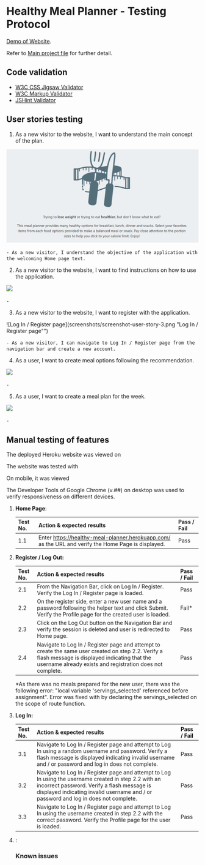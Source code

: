 # Healthy Meal Planner - Testing Protocol

[Demo of Website](https://healthy-meal-planner.herokuapp.com/).

Refer to [Main project file](README.md) for further detail.

## Code validation

- [W3C CSS Jigsaw Validator](https://jigsaw.w3.org/css-validator/)
- [W3C Markup Validator](https://validator.w3.org/#validate_by_input)
- [JSHint Validator](https://jshint.com/)

<!--All HTML, CSS and JS files were validated with direct input and returned no errors at the time of this entry.-->

## User stories testing

1.	As a new visitor to the website, I want to understand the main concept of the plan.

![Home Page Text](screenshots/screenshot-user-story-1.png "Home Page Text")

    - As a new visitor, I understand the objective of the application with the welcoming Home page text.

2.	As a new visitor to the website, I want to find instructions on how to use the application.

![](# "")

    - 

3.	As a new visitor to the website, I want to register with the application.

![Log In / Register page](screenshots/screenshot-user-story-3.png "Log In / Register page"")

    - As a new visitor, I can navigate to Log In / Register page from the navigation bar and create a new account.

4.	As a user, I want to create meal options following the recommendation.

![](# "")

    - 

5.	As a user, I want to create a meal plan for the week.

![](# "")

    - 

## Manual testing of features

The deployed Heroku website was viewed on <!--2 desktops screens (21 and 13 inches) and also on Motorola G6 Play device.-->

The website was tested with <!--Google Chrome (v.##), Mozilla Firefox (v.##) and Microsoft Edge (v.##) browsers.-->

On mobile, it was viewed <!--with Google Chrome application v.## on Android #.-->

The Developer Tools of Google Chrome (v.##) on desktop was used to verify responsiveness on different devices.

1. **Home Page**:

   | Test No. | Action & expected results                                    | Pass / Fail |
   | -------- | :----------------------------------------------------------- | :---------- |
   | 1.1      | Enter https://healthy-meal-planner.herokuapp.com/ as the URL and verify the Home Page is displayed. | Pass        |

2. **Register / Log Out:**

   | Test No. | Action & expected results                                    | Pass / Fail |
   | -------- | :----------------------------------------------------------- | :---------- |
   | 2.1      | From the Navigation Bar, click on Log In / Register. Verify the Log In / Register page is loaded. | Pass        |
   | 2.2      | On the register side, enter a new user name and a password following the helper text and click Submit. Verify the Profile page for the created user is loaded. | Fail*       |
   | 2.3      | Click on the Log Out button on the Navigation Bar and verify the session is deleted and user is redirected to Home page. | Pass        |
   | 2.4      | Navigate to Log In / Register page and attempt to create the same user created on step 2.2. Verify a flash message is displayed indicating that the username already exists and registration does not complete. | Pass        |

   *As there was no meals prepared for the new user, there was the following error: "local variable 'servings_selected' referenced before assignment". Error was fixed with by declaring the servings_selected on the scope of route function.

3. **Log In:**

   | Test No. | Action & expected results                                    | Pass / Fail |
   | -------- | :----------------------------------------------------------- | :---------- |
   | 3.1      | Navigate to Log In / Register page and attempt to Log In using a random username and password. Verify a flash message is displayed indicating invalid username and / or password and log in does not complete. | Pass        |
   | 3.2      | Navigate to Log In / Register page and attempt to Log In using the username created in step 2.2 with an incorrect password. Verify a flash message is displayed indicating invalid username and / or password and log in does not complete. | Pass        |
   | 3.3      | Navigate to Log In / Register page and attempt to Log In using the username created in step 2.2 with the correct password. Verify the Profile page for the user is loaded. | Pass        |

4. :


   ### Known issues

   
